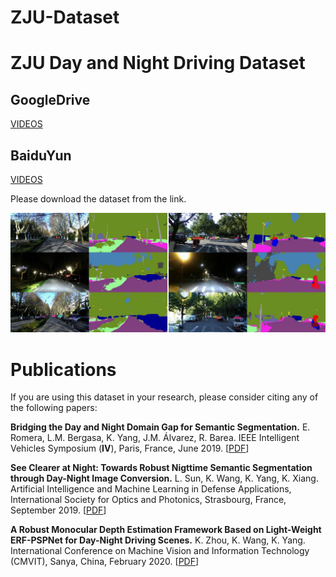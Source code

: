 # ZJU-Dataset

# ZJU Day and Night Driving Dataset

## GoogleDrive
[VIDEOS](https://drive.google.com/file/d/1ikbOybiczU2d8-WLYmdsDanPfKsLT8ai/view?usp=sharing)

## BaiduYun
[VIDEOS](https://pan.baidu.com/s/1zRNOxBlqs8RH6LPLbnEv6w)

Please download the dataset from the link.

![Example segmentation](zju_night.jpg?raw=true "Example segmentation")

# Publications
If you are using this dataset in your research, please consider citing any of the following papers:

**Bridging the Day and Night Domain Gap for Semantic Segmentation.**
E. Romera, L.M. Bergasa, K. Yang, J.M. Álvarez, R. Barea. 
IEEE Intelligent Vehicles Symposium (**IV**), Paris, France, June 2019. [[PDF](http://wangkaiwei.org/file/publications/iv2019_eduardo.pdf)]

**See Clearer at Night: Towards Robust Nigttime Semantic Segmentation through Day-Night Image Conversion.**
L. Sun, K. Wang, K. Yang, K. Xiang. 
Artificial Intelligence and Machine Learning in Defense Applications, International Society for Optics and Photonics, Strasbourg, France, September 2019. [[PDF](http://wangkaiwei.org/file/publications/spie2019_lei.pdf)]

**A Robust Monocular Depth Estimation Framework Based on Light-Weight ERF-PSPNet for Day-Night Driving Scenes.**
K. Zhou, K. Wang, K. Yang.
International Conference on Machine Vision and Information Technology (CMVIT), Sanya, China, February 2020. [[PDF](https://iopscience.iop.org/article/10.1088/1742-6596/1518/1/012051/pdf)]
